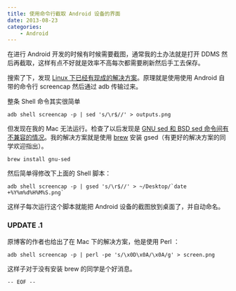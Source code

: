 ```yaml
---
title: 使用命令行截取 Android 设备的界面
date: 2013-08-23
categories:
    - Android
---
```


在进行 Android 开发的时候有时候需要截图，通常我的土办法就是打开 DDMS 然后再截取，这样有点不好就是效率不高每次都需要刷新然后手工去保存。


搜索了下，发现 [Linux 下已经有现成的解决方案](http://blog.shvetsov.com/2013/02/grab-android-screenshot-to-computer-via.html
)。原理就是使用使用 Android 自带的命令行 screencap 然后通过 adb 传输过来。

整条 Shell 命令其实很简单

```
adb shell screencap -p | sed 's/\r$//' > outputs.png
```

但发现在我的 Mac 无法运行。检查了以后发现是 [GNU sed 和 BSD sed 命令间有不兼容的情况](http://stackoverflow.com/questions/4247068/sed-command-failing-on-mac-but-works-on-linux)。我的解决方案就是使用 [brew](http://brew.sh/) 安装 gsed（有更好的解决方案的同学欢迎指出）。

```
brew install gnu-sed
```

然后简单得修改下上面的 Shell 脚本：

```
adb shell screencap -p | gsed 's/\r$//' > ~/Desktop/`date +%Y%m%d%H%M%S.png`
```

这样子每次运行这个脚本就能把 Android 设备的截图放到桌面了，并自动命名。

### UPDATE .1

原博客的作者也给出了在 Mac 下的解决方案，他是使用 Perl ：

````
adb shell screencap -p | perl -pe 's/\x0D\x0A/\x0A/g' > screen.png
````

这样子对于没有安装 brew 的同学是个好消息。

```-- EOF --```
